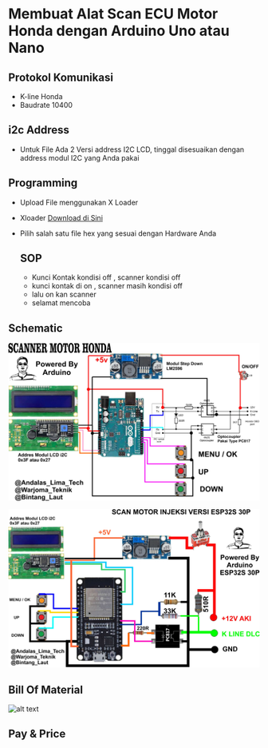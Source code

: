 
# Membuat Alat Scan ECU Motor Honda dengan Arduino Uno atau Nano


## Protokol Komunikasi
- K-line Honda
- Baudrate 10400

## i2c Address
- Untuk File Ada 2 Versi address I2C LCD, tinggal disesuaikan dengan address modul I2C yang Anda pakai

## Programming
- Upload File menggunakan X Loader
- Xloader [Download di Sini](https://github.com/binaryupdates/xLoader.git)
- Pilih salah satu file hex yang sesuai dengan Hardware Anda

  ## SOP
  - Kunci Kontak kondisi off , scanner kondisi off
  - kunci kontak di on , scanner masih kondisi off
  - lalu on kan scanner
  - selamat mencoba

## Schematic
  
![alt text](https://github.com/BintangLaut69/Scan-ECU-Honda-Motor/blob/main/SCANNER%201.0.jpg?raw=true)


![alt text](https://github.com/BintangLaut69/Scan-ECU-Honda-Motor/blob/2d8dd3de98fb98721b087b6647b5e2a2fb3c59be/esp32%20scan.jpg?raw=true)




## Bill Of Material
![alt text](https://github.com/BintangLaut69/Scan-ECU-Honda-Motor/blob/main/Daftar%20Komponen.jpg?raw=true)


## Pay & Price


